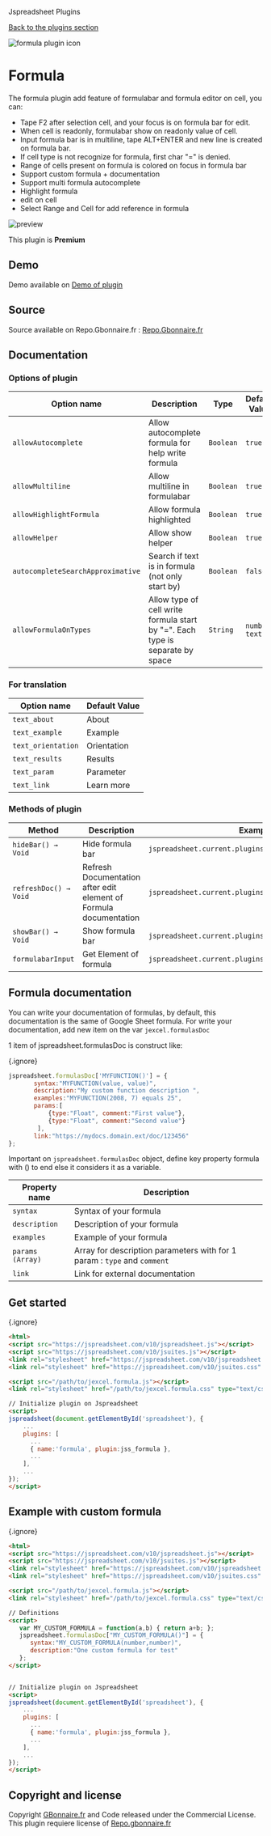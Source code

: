 Jspreadsheet Plugins

[Back to the plugins section](/v10/plugins/)

  
  
![formula plugin icon](img/spreadsheet-plugin-formula.png)

Formula
=======

The formula plugin add feature of formulabar and formula editor on cell, you can:  
  

* Tape F2 after selection cell, and your focus is on formula bar for edit.
* When cell is readonly, formulabar show on readonly value of cell.
* Input formula bar is in multiline, tape ALT+ENTER and new line is created on formula bar.
* If cell type is not recognize for formula, first char "=" is denied.
* Range of cells present on formula is colored on focus in formula bar
* Support custom formula + documentation
* Support multi formula autocomplete
* Highlight formula
* edit on cell
* Select Range and Cell for add reference in formula

![preview](https://user-images.githubusercontent.com/52194475/115026029-4bf31d00-9ec2-11eb-8277-75037ec53694.png)

This plugin is **Premium**

  

Demo
----

Demo available on [Demo of plugin](https://demo.gbonnaire.fr/jExcel/plugin.formula.php)

  

Source
------

Source available on Repo.Gbonnaire.fr : [Repo.Gbonnaire.fr](https://repo.gbonnaire.fr/product/jexcel-plugin-formula)

  

Documentation
-------------

### Options of plugin

| Option name | Description | Type | Default Value |
| --- | --- | --- | --- |
| `allowAutocomplete` | Allow autocomplete formula for help write formula | `Boolean` | `true` |
| `allowMultiline` | Allow multiline in formulabar | `Boolean` | `true` |
| `allowHighlightFormula` | Allow formula highlighted | `Boolean` | `true` |
| `allowHelper` | Allow show helper | `Boolean` | `true` |
| `autocompleteSearchApproximative` | Search if text is in formula (not only start by) | `Boolean` | `false` |
| `allowFormulaOnTypes` | Allow type of cell write formula start by "=". Each type is separate by space | `String` | `number text` |

  
  

### For translation

| Option name | Default Value |
| --- | --- |
| `text_about` | About |
| `text_example` | Example |
| `text_orientation` | Orientation |
| `text_results` | Results |
| `text_param` | Parameter |
| `text_link` | Learn more |

  
  

### Methods of plugin

| Method | Description | Example |
| --- | --- | --- |
| `hideBar() → Void` | Hide formula bar | `jspreadsheet.current.plugins.formula.hide();` |
| `refreshDoc() → Void` | Refresh Documentation after edit element of Formula documentation | `jspreadsheet.current.plugins.formula.refreshDoc();` |
| `showBar() → Void` | Show formula bar | `jspreadsheet.current.plugins.formula.show();` |
| `formulabarInput` | Get Element of formula | `jspreadsheet.current.plugins.formula.formulabarInput` |

  
  

Formula documentation
---------------------

You can write your documentation of formulas, by default, this documentation is the same of Google Sheet formula. For write your documentation, add new item on the var `jexcel.formulasDoc`

1 item of jspreadsheet.formulasDoc is construct like:

{.ignore}
```javascript
jspreadsheet.formulasDoc['MYFUNCTION()'] = {
       syntax:"MYFUNCTION(value, value)",
       description:"My custom function description ",
       examples:"MYFUNCTION(2008, 7) equals 25",
       params:[
           {type:"Float", comment:"First value"},
           {type:"Float", comment:"Second value"}
        ],
       link:"https://mydocs.domain.ext/doc/123456"
};
```

Important on `jspreadsheet.formulasDoc` object, define key property formula with () to end else it considers it as a variable.

| Property name | Description |
| --- | --- |
| `syntax` | Syntax of your formula |
| `description` | Description of your formula |
| `examples` | Example of your formula |
| `params (Array)` | Array for description parameters with for 1 param : `type` and `comment` |
| `link` | Link for external documentation |

  
  

Get started
-----------

{.ignore}
```html
<html>
<script src="https://jspreadsheet.com/v10/jspreadsheet.js"></script>
<script src="https://jspreadsheet.com/v10/jsuites.js"></script>
<link rel="stylesheet" href="https://jspreadsheet.com/v10/jspreadsheet.css" type="text/css" />
<link rel="stylesheet" href="https://jspreadsheet.com/v10/jsuites.css" type="text/css" />

<script src="/path/to/jexcel.formula.js"></script>
<link rel="stylesheet" href="/path/to/jexcel.formula.css" type="text/css" />

// Initialize plugin on Jspreadsheet
<script>
jspreadsheet(document.getElementById('spreadsheet'), {
    ...
    plugins: [
      ...
      { name:'formula', plugin:jss_formula },
      ...  
    ],
    ...
});
</script>
```
Example with custom formula
---------------------------

{.ignore}
```html
<html>
<script src="https://jspreadsheet.com/v10/jspreadsheet.js"></script>
<script src="https://jspreadsheet.com/v10/jsuites.js"></script>
<link rel="stylesheet" href="https://jspreadsheet.com/v10/jspreadsheet.css" type="text/css" />
<link rel="stylesheet" href="https://jspreadsheet.com/v10/jsuites.css" type="text/css" />

<script src="/path/to/jexcel.formula.js"></script>
<link rel="stylesheet" href="/path/to/jexcel.formula.css" type="text/css" />

// Definitions
<script>
   var MY_CUSTOM_FORMULA = function(a,b) { return a+b; };
   jspreadsheet.formulasDoc["MY_CUSTOM_FORMULA()"] = {
      syntax:"MY_CUSTOM_FORMULA(number,number)",
      description:"One custom formula for test"
   };
</script>


// Initialize plugin on Jspreadsheet
<script>
jspreadsheet(document.getElementById('spreadsheet'), {
    ...
    plugins: [
      ...
      { name:'formula', plugin:jss_formula },
      ...  
    ],
    ...
});
</script>
```
Copyright and license
---------------------

Copyright [GBonnaire.fr](https://www.gbonnaire.fr) and Code released under the Commercial License. This plugin requiere license of [Repo.gbonnaire.fr](https://repo.gbonnaire.fr)
